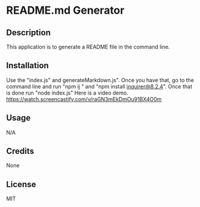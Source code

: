 
  # README.md Generator

  ## Description
  This application is to generate a README file in the command line.
  
  ## Installation
   Use the "index.js" and generateMarkdown.js". Once you have that, go to the command line and run  "npm ij " and "npm install inquirer@8.2.4". Once that is done run "node index.js" Here is a video demo.
   https://watch.screencastify.com/v/raGN3mEkDmOu91BX4O0m
  
  ## Usage
  N/A
  
  ## Credits 
  None
  
  ## License
  MIT

  
  